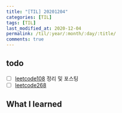 ```yaml
---
title: "[TIL] 20201204"
categories: [TIL]
tags: [TIL]
last_modified_at: 2020-12-04
permalink: /til/:year/:month/:day/:title/
comments: true
---
```

## todo
- [ ] [leetcode108](https://leetcode.com/problems/convert-sorted-array-to-binary-search-tree/) 정리 및 포스팅
- [ ] [leetcode268](https://leetcode.com/problems/missing-number/)

## What I learned
